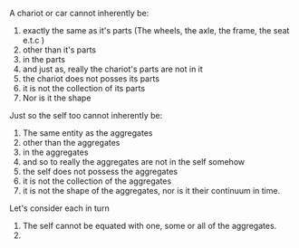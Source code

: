 A chariot or car cannot inherently be:

1) exactly the same as it's parts (The wheels, the axle, the frame, the seat e.t.c )
2) other than it's parts
3) in the parts
4) and just as, really the chariot's parts are not in it
5) the chariot does not posses its parts 
6) it is not the collection of its parts 
7) Nor is it the shape

Just so the self too cannot inherently be: 

1) The same entity as the aggregates
2) other than the aggregates
3) in the aggregates
4) and so to really the aggregates are not in the self somehow
5) the self does not possess the aggregates
6) it is not the collection of the aggregates
7) it is not the shape of the aggregates, nor is it their continuum in time.

Let's consider each in turn

1) The self cannot be equated with one, some or all of the aggregates.
2) 